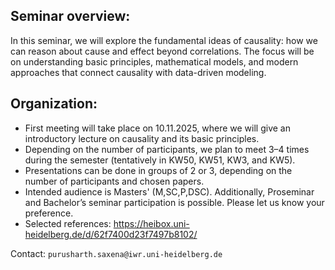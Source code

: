 
## Seminar overview:
In this seminar, we will explore the fundamental ideas of causality: how we can reason about cause and effect beyond correlations. The focus will be on understanding basic principles, mathematical models, and modern approaches that connect causality with data-driven modeling.

## Organization:

- First meeting will take place on 10.11.2025, where we will give an introductory lecture on causality and its basic principles.
- Depending on the number of participants, we plan to meet 3–4 times during the semester (tentatively in KW50, KW51, KW3, and KW5).
- Presentations can be done in groups of 2 or 3, depending on the number of participants and chosen papers.
- Intended audience is Masters' (M,SC,P,DSC). Additionally, Proseminar and Bachelor’s seminar participation is possible. Please let us know your preference.
- Selected references: https://heibox.uni-heidelberg.de/d/62f7400d23f7497b8102/


Contact: `purusharth.saxena@iwr.uni-heidelberg.de`
